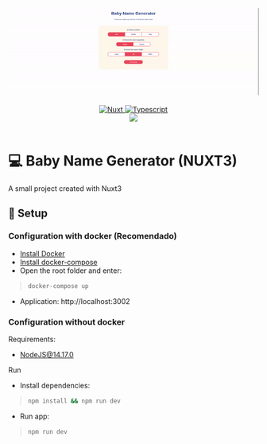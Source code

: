 <div align="center">
  <img src="./docs/assets/banner.gif" />
</div>

<br/>

<div align="center">
  <a href="https://nuxtjs.org/docs/get-started/installation/">
    <img alt="Nuxt" src="https://img.shields.io/badge/nuxt.js-00C58E?style=for-the-badge&logo=nuxtdotjs&logoColor=white">
  </a>
  <a href="https://www.typescriptlang.org/">
    <img alt="Typescript" src="https://img.shields.io/badge/TypeScript-007ACC?style=for-the-badge&logo=typescript&logoColor=white">
  </a>
</div>
<div align="center">
  <a href="https://www.docker.com/">
    <img src="https://img.shields.io/badge/docker-%230db7ed.svg?style=for-the-badge&logo=docker&logoColor=white">
  </a>
</div>

<br />

# 💻 Baby Name Generator (NUXT3)

A small project created with Nuxt3

## 🚀 Setup 

### Configuration with docker (Recomendado)

- [Install Docker](https://docs.docker.com/get-docker/)
- [Install docker-compose](https://docs.docker.com/compose/install/)
- Open the root folder and enter: 
> ```sh
> docker-compose up
> ```
- Application: http://localhost:3002

### Configuration without docker

Requirements:
- NodeJS@14.17.0

Run
- Install dependencies:
> ```sh
> npm install && npm run dev
> ```

- Run app:
> ```sh
> npm run dev
> ```


